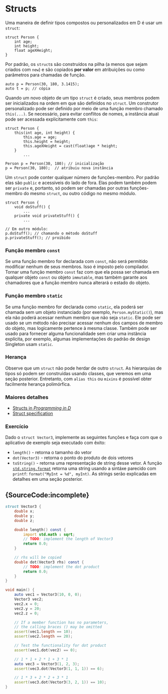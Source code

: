 # Structs

Uma maneira de definir tipos compostos ou personalizados em D é
usar um `struct`:

    struct Person {
        int age;
        int height;
        float ageXHeight;
    }

Por padrão, os `struct`s são construídos na pilha (a menos que sejam criados
com `new`) e são copiados **por valor** em atribuições ou
como parâmetros para chamadas de função.

    auto p = Person(30, 180, 3.1415);
    auto t = p; // cópia

Quando um novo objeto de um tipo `struct` é criado, seus membros podem ser inicializados
na ordem em que são definidos no `struct`. Um construtor personalizado pode ser definido por meio de
uma função membro chamado `this(...)`. Se necessário, para evitar conflitos de nomes, a instância atual
pode ser acessada explicitamente com `this`:

    struct Person {
        this(int age, int height) {
            this.age = age;
            this.height = height;
            this.ageXHeight = cast(float)age * height;
        }
            ...

    Person p = Person(30, 180); // inicialização
    p = Person(30, 180);  // atribuiu nova instância

Um `struct` pode conter qualquer número de funções-membro. Por padrão
elas são `public` e acessíveis do lado de fora. Elas podem
também podem ser `private` e, portanto, só podem ser chamadas por outras
funções-membro do mesmo `struct`, ou outro código no mesmo
módulo.

    struct Person {
        void doStuff() {
            ...
        private void privateStuff() {
            ...

    // Em outro módulo:
    p.doStuff(); // chamando o método doStuff
    p.privateStuff(); // proibido

### Função membro `const`

Se uma função membro for declarada com `const`, não será permitido
modificar nenhum de seus membros. Isso é imposto pelo compilador.
Tornar uma função membro `const` faz com que ela possa ser chamada em qualquer objeto `const`
ou objeto `immutable`, mas também garante aos chamadores que
a função membro nunca alterará o estado do objeto.

### Função membro `static`

Se uma função membro for declarada como `static`, ela poderá ser chamada
sem um objeto instanciado (por exemplo, `Person.myStatic()`), mas ela
não poderá acessar nenhum membro que não seja `static`.  Ele pode ser usado se um método
não precisar acessar nenhum dos campos de membro do objeto, mas logicamente
pertence à mesma classe. Também pode ser usado para fornecer alguma funcionalidade
sem criar uma instância explícita, por exemplo, algumas implementações do padrão de design Singleton usam `static`.

### Herança

Observe que um `struct` não pode herdar de outro `struct`.
As hierarquias de tipos só podem ser construídas usando classes,
que veremos em uma seção posterior.
Entretanto, com `alias this` ou `mixins` é possível obter facilmente
herança polimórfica.

### Maiores detalhes

- [Structs in _Programming in D_](http://ddili.org/ders/d.en/struct.html)
- [Struct specification](https://dlang.org/spec/struct.html)

### Exercício

Dado o `struct Vector3`, implemente as seguintes funções e faça com que
o aplicativo de exemplo seja executado com êxito:

* `length()` - retorna o tamanho do vetor
* `dot(Vector3)` - retorna o ponto do produto de dois vetores
* `toString()` - retorna uma representação de string desse vetor.
  A função [`std.string.format`](https://dlang.org/phobos/std_format.html)
  retorna uma string usando a sintáxe parecido com `printf`:
  `format("MyInt = %d", myInt)`. As strings serão explicadas em detalhes em uma
  seção posterior.

## {SourceCode:incomplete}

```d
struct Vector3 {
    double x;
    double y;
    double z;

    double length() const {
        import std.math : sqrt;
        // TODO: implement the length of Vector3
        return 0.0;
    }

    // rhs will be copied
    double dot(Vector3 rhs) const {
        // TODO: implement the dot product
        return 0.0;
    }
}

void main() {
    auto vec1 = Vector3(10, 0, 0);
    Vector3 vec2;
    vec2.x = 0;
    vec2.y = 20;
    vec2.z = 0;

    // If a member function has no parameters,
    // the calling braces () may be omitted
    assert(vec1.length == 10);
    assert(vec2.length == 20);

    // Test the functionality for dot product
    assert(vec1.dot(vec2) == 0);

    // 1 * 1 + 2 * 1 + 3 * 1
    auto vec3 = Vector3(1, 2, 3);
    assert(vec3.dot(Vector3(1, 1, 1)) == 6);

    // 1 * 3 + 2 * 2 + 3 * 1
    assert(vec3.dot(Vector3(3, 2, 1)) == 10);
}
```
